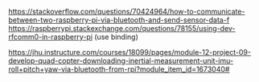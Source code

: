 https://stackoverflow.com/questions/70424964/how-to-communicate-between-two-raspberry-pi-via-bluetooth-and-send-sensor-data-f
https://raspberrypi.stackexchange.com/questions/78155/using-dev-rfcomm0-in-raspberry-pi (use binding)




https://jhu.instructure.com/courses/18099/pages/module-12-project-09-develop-quad-copter-downloading-inertial-measurement-unit-imu-roll+pitch+yaw-via-bluetooth-from-rpi?module_item_id=1673040#

